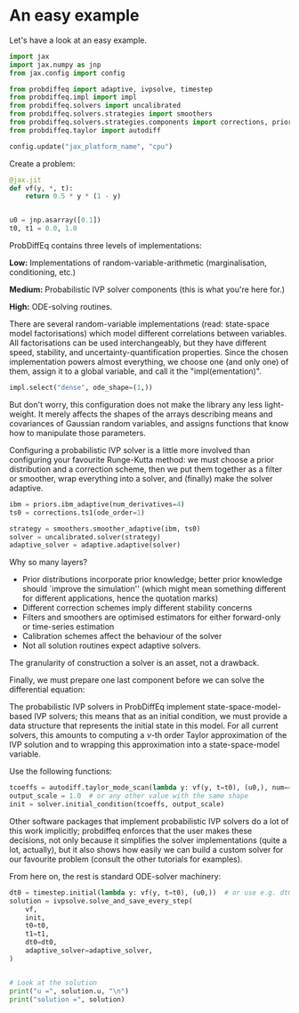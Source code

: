# An easy example

Let's have a look at an easy example.

```python
import jax
import jax.numpy as jnp
from jax.config import config

from probdiffeq import adaptive, ivpsolve, timestep
from probdiffeq.impl import impl
from probdiffeq.solvers import uncalibrated
from probdiffeq.solvers.strategies import smoothers
from probdiffeq.solvers.strategies.components import corrections, priors
from probdiffeq.taylor import autodiff

config.update("jax_platform_name", "cpu")
```

Create a problem:

```python
@jax.jit
def vf(y, *, t):
    return 0.5 * y * (1 - y)


u0 = jnp.asarray([0.1])
t0, t1 = 0.0, 1.0
```

<!-- #region -->

ProbDiffEq contains three levels of implementations:

**Low:** Implementations of random-variable-arithmetic (marginalisation, conditioning, etc.)

**Medium:** Probabilistic IVP solver components (this is what you're here for.)

**High:** ODE-solving routines.


There are several random-variable implementations (read: state-space model factorisations) which model different correlations between variables.
All factorisations can be used interchangeably, but they have different speed, stability, and uncertainty-quantification properties.
Since the chosen implementation powers almost everything, we choose one (and only one) of them, assign it to a global variable, and call it the "impl(ementation)".

<!-- #endregion -->

```python
impl.select("dense", ode_shape=(1,))
```
But don't worry, this configuration does not make the library any less light-weight.
It merely affects the shapes of the arrays describing means and covariances of Gaussian 
random variables, and assigns functions that know how to manipulate those parameters.



Configuring a probabilistic IVP solver is a little more involved than configuring your favourite Runge-Kutta method:
we must choose a prior distribution and a correction scheme, then we put them together as a filter or smoother, wrap everything into a solver, and (finally) make the solver adaptive.


```python
ibm = priors.ibm_adaptive(num_derivatives=4)
ts0 = corrections.ts1(ode_order=1)

strategy = smoothers.smoother_adaptive(ibm, ts0)
solver = uncalibrated.solver(strategy)
adaptive_solver = adaptive.adaptive(solver)
```

Why so many layers?

* Prior distributions incorporate prior knowledge; better prior knowledge should `improve the simulation'' (which might mean something different for different applications, hence the quotation marks)
* Different correction schemes imply different stability concerns
* Filters and smoothers are optimised estimators for either forward-only or time-series estimation
* Calibration schemes affect the behaviour of the solver
* Not all solution routines expect adaptive solvers.

The granularity of construction a solver is an asset, not a drawback.

Finally, we must prepare one last component before we can solve the differential equation:

The probabilistic IVP solvers in ProbDiffEq implement state-space-model-based IVP solvers; this means that as an initial condition, we must provide a data structure that represents the initial state in this model.
For all current solvers, this amounts to computing a $\nu$-th order Taylor approximation of the IVP solution
and to wrapping this approximation into a state-space-model variable.

Use the following functions:

```python
tcoeffs = autodiff.taylor_mode_scan(lambda y: vf(y, t=t0), (u0,), num=4)
output_scale = 1.0  # or any other value with the same shape
init = solver.initial_condition(tcoeffs, output_scale)
```

Other software packages that implement probabilistic IVP solvers do a lot of this work 
implicitly; probdiffeq enforces that the user makes these decisions, not only because 
it simplifies the solver implementations (quite a lot, actually), 
but it also shows how easily we can build a custom solver for our favourite problem 
(consult the other tutorials for examples).


From here on, the rest is standard ODE-solver machinery:

```python
dt0 = timestep.initial(lambda y: vf(y, t=t0), (u0,))  # or use e.g. dt0=0.1
solution = ivpsolve.solve_and_save_every_step(
    vf,
    init,
    t0=t0,
    t1=t1,
    dt0=dt0,
    adaptive_solver=adaptive_solver,
)


# Look at the solution
print("u =", solution.u, "\n")
print("solution =", solution)
```
